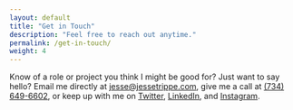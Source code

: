 ```yaml
---
layout: default
title: "Get in Touch"
description: "Feel free to reach out anytime."
permalink: /get-in-touch/
weight: 4
---
```


<div class="grid-item-12/12 grid-item-7/12@md">
  <p>Know of a role or project you think I might be good for? Just want to say hello? Email me directly at <a href="mailto:jesse@jessetrippe.com" title="Email">jesse@jessetrippe.com</a>, give me a call at <a href="tel:+1-734-649-6602" title="Call">(734) 649-6602</a>, or keep up with me on <a href="https://twitter.com/jessetrippe" title="Twitter">Twitter</a>, <a href="https://linkedin.com/in/jessetrippe" title="LinkedIn">LinkedIn</a>, and <a href="https://instagram.com/jessetrippe" title="Instagram">Instagram</a>.</p>
</div>
